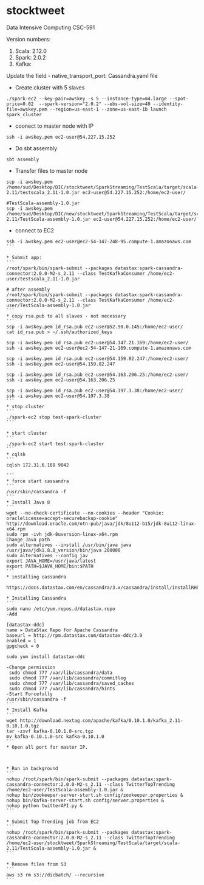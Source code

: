 # stocktweet
Data Intensive Computing CSC-591

Version numbers:

1. Scala: 2.12.0 </br>
2. Spark: 2.0.2  </br>
3. Kafka:        </br>

Update the field - native_transport_port: <port-number> Cassandra.yaml file

* Create cluster with 5 slaves
```
./spark-ec2 --key-pair=awskey -s 5 --instance-type=m4.large --spot-price=0.02  --spark-version="2.0.2" --ebs-vol-size=40 --identity-file=awskey.pem --region=us-east-1 --zone=us-east-1b launch spark_cluster
```
* coonect to master node with IP
```
ssh -i awskey.pem ec2-user@54.227.15.252
```
* Do sbt assembly
```
sbt assembly
```
* Transfer files to master node
```
scp -i awskey.pem /home/sud/Desktop/DIC/stocktweet/SparkStreaming/TestScala/target/scala-2.11/testscala_2.11-1.0.jar ec2-user@54.227.15.252:/home/ec2-user/

#TestScala-assembly-1.0.jar
scp -i awskey.pem /home/sud/Desktop/DIC/new/stocktweet/SparkStreaming/TestScala/target/scala-2.11/TestScala-assembly-1.0.jar ec2-user@54.227.15.252:/home/ec2-user/

```
* connect to EC2
````
ssh -i awskey.pem ec2-user@ec2-54-147-248-95.compute-1.amazonaws.com
```

* Submit app:
```
/root/spark/bin/spark-submit --packages datastax:spark-cassandra-connector:2.0.0-M2-s_2.11 --class TestKafkaConsumer /home/ec2-user/testscala_2.11-1.0.jar

# after assembly
/root/spark/bin/spark-submit --packages datastax:spark-cassandra-connector:2.0.0-M2-s_2.11 --class TestKafkaConsumer /home/ec2-user/TestScala-assembly-1.0.jar
```
* copy rsa.pub to all slaves - not necessary
```
scp -i awskey.pem id_rsa.pub ec2-user@52.90.0.145:/home/ec2-user/
cat id_rsa.pub > ~/.ssh/authorized_keys

scp -i awskey.pem id_rsa.pub ec2-user@54.147.21.169:/home/ec2-user/
ssh -i awskey.pem ec2-user@ec2-54-147-21-169.compute-1.amazonaws.com

scp -i awskey.pem id_rsa.pub ec2-user@54.159.82.247:/home/ec2-user/
ssh -i awskey.pem ec2-user@54.159.82.247

scp -i awskey.pem id_rsa.pub ec2-user@54.163.206.25:/home/ec2-user/
ssh -i awskey.pem ec2-user@54.163.206.25

scp -i awskey.pem id_rsa.pub ec2-user@54.197.3.38:/home/ec2-user/
ssh -i awskey.pem ec2-user@54.197.3.38
```
* stop cluster
```
./spark-ec2 stop test-spark-cluster
```

* start cluster
```
./spark-ec2 start test-spark-cluster
```
* cqlsh
```
cqlsh 172.31.6.108 9042

```
* force start cassandra
```
/usr/sbin/cassandra -f 
```
* Install Java 8
```
wget --no-check-certificate --no-cookies --header "Cookie: oraclelicense=accept-securebackup-cookie" http://download.oracle.com/otn-pub/java/jdk/8u112-b15/jdk-8u112-linux-x64.rpm
sudo rpm -ivh jdk-8uversion-linux-x64.rpm
Change Java path
sudo alternatives --install /usr/bin/java java /usr/java/jdk1.8.0_version/bin/java 200000
sudo alternatives --config jav
export JAVA_HOME=/usr/java/latest
export PATH=$JAVA_HOME/bin:$PATH
```
* installing cassandra

https://docs.datastax.com/en/cassandra/3.x/cassandra/install/installRHEL.html

* Installing Cassandra
```
sudo nano /etc/yum.repos.d/datastax.repo
-Add

[datastax-ddc] 
name = DataStax Repo for Apache Cassandra
baseurl = http://rpm.datastax.com/datastax-ddc/3.9
enabled = 1
gpgcheck = 0

sudo yum install datastax-ddc

-Change permission
 sudo chmod 777 /var/lib/cassandra/data
 sudo chmod 777 /var/lib/cassandra/commitlog
 sudo chmod 777 /var/lib/cassandra/saved_caches
 sudo chmod 777 /var/lib/cassandra/hints
-Start Forcefully
/usr/sbin/cassandra -f 
```
* Install Kafka
```
wget http://download.nextag.com/apache/kafka/0.10.1.0/kafka_2.11-0.10.1.0.tgz
tar -zxvf kafka-0.10.1.0-src.tgz
mv kafka-0.10.1.0-src kafka-0.10.1.0
```
* Open all port for master IP.



* Run in background
```
nohup /root/spark/bin/spark-submit --packages datastax:spark-cassandra-connector:2.0.0-M2-s_2.11 --class TwitterTopTrending /home/ec2-user/TestScala-assembly-1.0.jar &
nohup bin/zookeeper-server-start.sh config/zookeeper.properties &
nohup bin/kafka-server-start.sh config/server.properties &
nohup python twitterAPI.py &
```

* Submit Top Trending job from EC2
```
nohup /root/spark/bin/spark-submit --packages datastax:spark-cassandra-connector:2.0.0-M2-s_2.11 --class TwitterTopTrending /home/ec2-user/stocktweet/SparkStreaming/TestScala/target/scala-2.11/TestScala-assembly-1.0.jar &
```

* Remove files from S3
```
aws s3 rm s3://dicbatch/ --recursive
```
